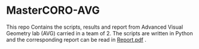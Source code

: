 # MasterCORO-AVG
This repo Contains the scripts, results and report from Advanced Visual Geometry lab (AVG) carried in a team of 2. 
The scripts are written in Python and the corresponding report can be read in [Report.pdf](https://github.com/GowriUmesh/MasterCORO-AVG/blob/e127334f1d1093b6187c51a8e2d876a2f6abda32/Report.pdf) .

